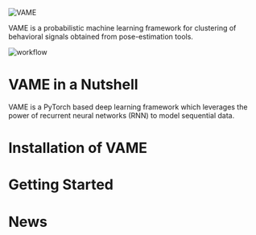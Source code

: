 ![VAME](https://github.com/LINCellularNeuroscience/VAME/blob/master/Images/VAME_Logo.png)

VAME is a probabilistic machine learning framework for clustering of behavioral signals obtained from pose-estimation tools.

![workflow](https://github.com/LINCellularNeuroscience/VAME/blob/master/Images/workflow.png)

# VAME in a Nutshell
VAME is a PyTorch based deep learning framework which leverages the power of recurrent neural networks (RNN) to model sequential data. 

# Installation of VAME

# Getting Started

# News
